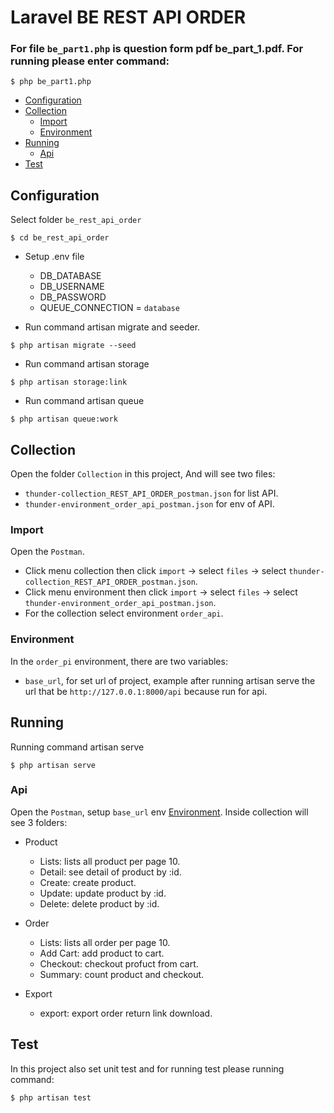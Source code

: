 # Laravel BE REST API ORDER

### For file `be_part1.php` is question form pdf be_part_1.pdf. For running please enter command:

```
$ php be_part1.php
```

- [Configuration](#configuration)
- [Collection](#collection)
  - [Import](#import)
  - [Environment](#environment)
- [Running](#running)
  - [Api](#api)
- [Test](#test)

## Configuration

Select folder `be_rest_api_order`

```
$ cd be_rest_api_order
```

- Setup .env file
  - DB_DATABASE
  - DB_USERNAME
  - DB_PASSWORD
  - QUEUE_CONNECTION = `database`

- Run command artisan migrate and seeder.

```
$ php artisan migrate --seed
```
- Run command artisan storage

```
$ php artisan storage:link
```

- Run command artisan queue

```
$ php artisan queue:work
```

## Collection
Open the folder `Collection` in this project, And will see two files:
- `thunder-collection_REST_API_ORDER_postman.json` for list API.
- `thunder-environment_order_api_postman.json` for env of API.

### Import

Open the `Postman`.
- Click menu collection then click `import` -> select `files` -> select `thunder-collection_REST_API_ORDER_postman.json`.
- Click menu environment then click `import` -> select `files` -> select `thunder-environment_order_api_postman.json`.
- For the collection select environment `order_api`.

### Environment

In the `order_pi` environment, there are two variables: 
- `base_url`, for set url of project, example after running artisan serve the url that be `http://127.0.0.1:8000/api` because run for api.

## Running

Running command artisan serve

```
$ php artisan serve
```

### Api

Open the `Postman`, setup `base_url` env [Environment](#environment). Inside collection will see 3 folders:

- Product
  - Lists: lists all product per page 10.
  - Detail: see detail of product by :id.
  - Create: create product.
  - Update: update product by :id.
  - Delete: delete product by :id.

- Order
  - Lists: lists all order per page 10.
  - Add Cart: add product to cart.
  - Checkout: checkout profuct from cart.
  - Summary: count product and checkout.

- Export
  - export: export order return link download.

## Test

In this project also set unit test and for running test please running command:

```
$ php artisan test
```

